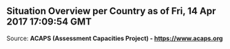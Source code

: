 ## Situation Overview per Country as of Fri, 14 Apr 2017 17:09:54 GMT

Source: **ACAPS (Assessment Capacities Project) - https://www.acaps.org**